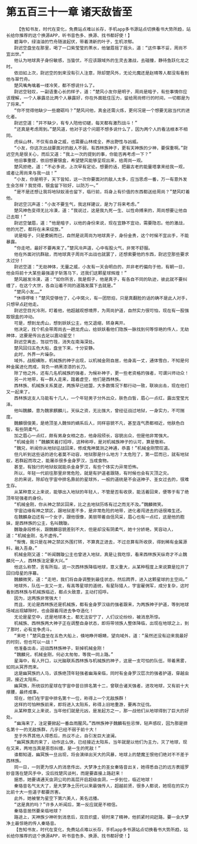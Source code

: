 # 第五百三十一章 诸天敌皆至
        【告知书友，时代在变化，免费站点难以长存，手机app多书源站点切换看书大势所趋，站长给你推荐的这个换源APP，听书音色多、换源、找书都好使！】
       碧海中，绿油油的竹舟随波起伏，带着清新的叶子，生机浓郁。
       尉迟空盘坐在那里，喝了一口紫莹莹的茶水，他皱眉摇了摇头，道：“这件事不妥，周尚不宜出世。”
       他认为地球真子身份敏感，当蛰伏，不应该跟域外的生灵去激战，去碰撞，静待鱼跃化龙之时。
       依旧如上次，尉迟空的到来没有引人注意，除却楚风外，无论元魔还是赵晴等人都没有看到他与翠竹舟。
       楚风嘴角噙着一缕冷笑，都不想说什么了。
       尉迟空轻叹，一副语重心长的样子，道：“楚风小友你是明子，周尚是暗子，有些事情你应该理解，一个人暴露总比两个人暴露好，你在外面抵住压力，留给周尚修行的时间，一切都是为了将来。”
       “你不觉得他缺少一些磨砺吗？”楚风问他，真金还需火炼，更何况是一个想要无敌当代的进化者。
       尉迟空道：“并不缺少，有专人陪他切磋，每天都有激烈战斗！”
       “还真是考虑周到。”楚风道，他对于这个问题不想多说什么了，因为两个人的看法根本不相同。
       虎纵山林，不仅有自身之威，也需要山林成全，养出野性与凶威。
       “小友，你这次出战要面对的敌人不弱，有西林族神子，更有天神族的少神，要保重啊。”尉迟空先是很关心，而后又道：“我上一次的提到的事，你能否再考虑一下？”
       他旧事重提，依旧想要银盒，希望楚风能够呈现出来，给周尚一观。
       楚风拒绝，道：“不必多说，上次早有定论。想要的话，把最古老的能量塔拿来给我一观，或者让周尚来与我一战！”
       “小友，你是明子，天下皆知，这一次你要面对的敌人太多，应当思虑一番，万一有意外发生会怎样？我觉得，银盒留下较好，以防万一。”
       “是不是还想让我将地狱蚁液也留下，临行前，将身上有价值的东西都送给周尚？”楚风盯着他。
       尉迟空沉声道：“小友不要生气，我这样建议，是为了将来考虑。”
       楚风神色变得无比冷漠，道：“我说过，这是我九死一生、以性命搏来的，周尚想要让他自己去取！”
       尉迟空皱眉，道：“他是暗子，以他的身份来说，现在宜静不宜动，需要隐忍。他的激战，他的光芒，都将在未来绽放。”
       说是暗子，只是委婉而已，自然是说周尚为地球真子，身份金贵，这个时候不宜出手，不能暴露。
       “你走吧，最好不要再来了。”楚风冷声道，心中有股火气，非常不舒服。
       他在外面对抗群敌，而地球真子周尚不出战也就罢了，还想索要他的东西，尉迟空那些要求太过分！
       尉迟空道：“无劫神体，无量之威，小友有一天会明白的，并非老朽偏向于他，有朝一日，他会将前十大某些最强道子斩落马下，还我们这颗星球辉煌！”
       楚风越发冷漠，道：“如你所言，我是假子，他是真子，有各自不同的轨迹，彼此就不要纠缠了，在这个大世，各自沿着不同的道路发展下去就是。”
       “楚风小友……”
       “休得啰嗦！”楚风受够他了，心中窝火，有一团怒焰，只是真翻脸的话的确不是此人对手，只想早点赶他走。
       尉迟空目光冷冽，盯着他，他超越观想境界，为周尚护道，自然实力很可怕，现在有一股强取银盒的冲动。
       可是，想到龙虎山，想到妖妖公主，他又退缩，转身离开。
       他决定，找个机会带周尚去一趟龙虎山，给妖妖看他们隐族一脉找到何等惊艳的传人，无劫神体，这要是传出去足以震动星空！
       尉迟空离去，驾驭竹筏，消失在南海深处。
       楚风回归五色大船，盘坐下来，十分安静。
       此时，外界一片噪杂。
       域外，战舰横陈，机械族的神子出现，以机械金刚自居，他身高一丈，通体雪白，不知是何种金属进化而成，背负一柄黑漆漆的长刀。
       除了他之外，还有几名机械族的强者，为候补神子，更一些老资格的强者，可谓兴师动众！
       另一片地带，有一群人走来，踏着虚空，他们是西林族。
       西林族、机械族关系莫逆，两族早已结盟，大多数情况下都行动一致，联袂出击，现在他们又一起来了。
       西林族这支人马能有十几人，一个年轻男子分外出众，肤色白皙，眉心一点红，露出莹莹光泽。
       他叫魏麟，意为魏家麒麟儿，天纵之资，无比强大，曾经征战过地狱，一身实力，不可揣度。
       魏麟很俊美，是绝顶圣人魏恒的嫡系后人，同样容貌不凡，甚至连气质都相近，他肤色白皙，有些阴柔气。
       加之眉心一点红，颇有男身女相之态，他身段颀长，容貌出众，但是他非常强大。
       “机械金刚！”魏麟笑着打招呼，这种称呼，是对机械族神子的认可，算是敬称。
       “魏兄，听闻你从地狱征战回来，修成鬼神莫测之神通，恭喜！”机械金刚赞叹道。
       但凡听到这些话的进化者莫不动容，地狱那是什么地方？太危险了，第一层而已，就有地狱蚁，若群起而攻之，能屠杀很多金身罗汉，当成食物。
       甚至，有独行的地狱蚁就能杀金身罗汉，有些个体实力异常恐怖。
       所以，年轻一代前往那里非常危险，就是有护道者跟随，有时候也会有灭顶之灾。
       总的来说，除却在宇宙中排名靠前的星球外，一般的道统是不会送神子、圣女过去的，很难生存。
       从某种意义上来说，能够出入地狱的年轻人，不管是否有收获，能活着回来，便等于有了绝顶年轻强者的身份。
       “机械金刚，你从神之禁区回来，比之去地狱历练有过之而无不及。”魏麟微笑。
       宇宙边缘有神之禁区，跟地狱差不多，是非常危险的地带，进化者闯进去的话很难生还。
       在魏麟身边还有一个女子，跟他很像，美丽带着自信风采，眉心也有一点红，这是他的胞妹，是西林族的公主，名叫魏璇。
       魏璇身段修长，跟魏麟容貌差别不大，但是却没有阴柔气，她十分娇艳，笑容动人，道：“机械金刚，名不虚传。”
       “惭愧，我只是在神之禁区外围打转，不算真正进去，不过总算有所收获，得到稀有金属源料，融入吾身。”
       机械金刚又道：“听闻魏璇公主也曾进入地狱，真是让我吃惊，看来西林族天纵奇才不止魏麟兄一人，西林族注定要大兴。”
       他这么称赞，言有所指，这一次西林族降临地球，意义重大，从某种程度上来说算是拉开了回归母星的序幕。
       魏麟微笑，道：“走吧，我们将自身调整到最佳状态，然后跨界，进入这颗星球的主空间。”
       地球外，队伍一支又一支，有高等星球的道统，有星际猎人，宇宙雇佣军，成分复杂，这时看到西林族与机械族临近，都点头致意，主动打招呼。
       因为，这两族非常强大！
       而且，无论是西林族还是机械族，都有金身罗汉级的强者跟来，为两族神子护道，等到地球场域出现罅隙时，也会跟着闯进去争夺造化！
       无论是星空中，还是地球本土，都无法安宁了，人们议论纷纷，被消息所惊。
       机械族、西林族两大神子正在调整自身状态，即将带领族人整体降临，出现在地球之上，到了那时，必有龙争虎斗。
       “来吧！”楚风盘坐在五色大船上，倏地睁开眼睛，望向域外，道：“虽然还没有迎来我最好的时刻，但也可以一战！”
       他准备出击，迎战西林族神子，斩掉机械金刚！
       “魏麟兄，机械金刚，何必太匆匆，等我一同上路。”
       星海中，有人开口，以光脑联系西林族与机械族的神子，这是一支可怕的队伍，带着黑雾，如同从冥界而来。
       这是幽冥族的人马，该族绝顶年轻强者幽海亲临，同时有金身罗汉层次的强者护道，穿越虫洞，接近太阳系。
       幽冥族，所统驭的星球在宇宙中昔日排名第十二，曾联合诸天强者，进攻地球，又有前十大撑腰，最终成事。
       现在，他们在宇宙中排名第十一位，称得上一个无敌族群！
       这样的可怕种族前来，即将进入太阳系，称得上旧地重游，要再次征伐。
       从某种意义上来说，当年他们就是元凶，是发起方之一，那一战他们从地球得到了巨大的好处。
       “幽海来了，注定要掀起一番血雨腥风。”西林族神子魏麟有些忌惮，轻声感叹，因为那是排名第十一的无敌族群，几乎已经不弱于前十大！
       至于外界其他人得悉后，热议不止，自引发巨大波澜。
       “幽冥族真的来了，动作这么快，已经接近太阳系，当年就是以他们为主力，灭了地球，现在又来，两地当真是恩怨纠缠，是一生的死敌！”
       谁都知道，幽冥族一旦出现，将会演绎出天大的风暴，地球上的楚魔王恨他们绝对不不差于西林族。
       同一日，一则更为惊人的消息传出，大梦净土的圣女秦珞音出关，她得悉自己的远方表姐罗妙音落在楚风手中，没后找楚风谈判，而是要直接上路赶来！
       据悉，她要请通天虫洞公司的高层开启超级虫洞，一步到位，临近地球！
       秦珞音名气太大了，是大梦净土历代以来最强传人，超越前贤，很多人都说，她现在的实力比前十大一些道子都要厉害。
       此外，她被誉为星空下第六美人，美名远播。
       “这是真的吗？”许多人听闻后，第一反应就是不相信。
       秦珞音居然要亲临地球？
       路途上，天神族少神听到消息后，双目炽盛，顿时来了精神，他抓紧时间赶路，要一会大梦净土最惊艳的传人秦珞音。
       【告知书友，时代在变化，免费站点难以长存，手机app多书源站点切换看书大势所趋，站长给你推荐的这个换源APP，听书音色多、换源、找书都好使！】